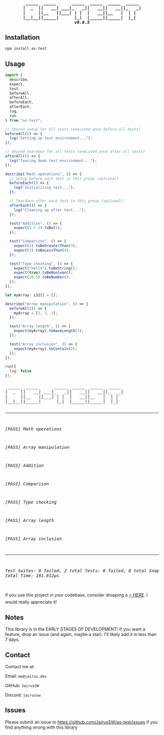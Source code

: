 <h5 align="center">
<pre> _____  _____      _____  _____  _____  _____ 
|  _  ||   __| ___|_   _||   __||   __||_   _|
|     ||__   ||___| | |  |   __||__   |  | |  
|__|__||_____|      |_|  |_____||_____|  |_|  
v0.0.5
</pre>
</h5>

## Installation

```bash
npm install as-test
```

## Usage

```js
import {
  describe,
  expect,
  test,
  beforeAll,
  afterAll,
  beforeEach,
  afterEach,
  log,
  run
} from "as-test";

// Shared setup for all tests (executed once before all tests)
beforeAll(() => {
  log("Setting up test environment...");
});

// Shared teardown for all tests (executed once after all tests)
afterAll(() => {
  log("Tearing down test environment...");
});

describe("Math operations", () => {
  // Setup before each test in this group (optional)
  beforeEach(() => {
    log("Initializing test...");
  });

  // Teardown after each test in this group (optional)
  afterEach(() => {
    log("Cleaning up after test...");
  });

  test("Addition", () => {
    expect(1 + 2).toBe(3);
  });

  test("Comparison", () => {
    expect(5).toBeGreaterThan(3);
    expect(2).toBeLessThan(4);
  });

  test("Type checking", () => {
    expect("hello").toBeString();
    expect(true).toBeBoolean();
    expect(10.5).toBeNumber();
  });
});

let myArray: i32[] = [];

describe("Array manipulation", () => {
  beforeAll(() => {
    myArray = [1, 2, 3];
  });

  test("Array length", () => {
    expect(myArray).toHaveLength(3);
  });

  test("Array inclusion", () => {
    expect(myArray).toContain(2);
  });
});

run({
  log: false
});
```

<h6>
<pre> _____  _____      _____  _____  _____  _____ 
|  _  ||   __| ___|_   _||   __||   __||_   _|
|     ||__   ||___| | |  |   __||__   |  | |  
|__|__||_____|      |_|  |_____||_____|  |_|  

-----------------------------------------

 [PASS]  Math operations

 [PASS]  Array manipulation

 [PASS]  Addition

 [PASS]  Comparison

 [PASS]  Type checking

 [PASS]  Array length

 [PASS]  Array inclusion

-----------------------------------------

Test Suites: 0 failed, 2 total
Tests:       0 failed, 8 total
Snapshots:   0 total
Time:        101.812μs
</pre>
</h6>

If you use this project in your codebase, consider dropping a [⭐ HERE](https://github.com/JairusSW/as-test). I would really appreciate it!

## Notes

This library is in the EARLY STAGES OF DEVELOPMENT!
If you want a feature, drop an issue (and again, maybe a star). I'll likely add it in less than 7 days.

## Contact

Contact me at:

Email: `me@jairus.dev`

GitHub: `JairusSW`

Discord: `jairussw`

## Issues

Please submit an issue to https://github.com/JairusSW/as-test/issues if you find anything wrong with this library